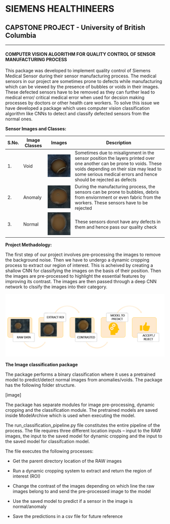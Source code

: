 # **SIEMENS HEALTHINEERS** 
## CAPSTONE PROJECT - University of British Columbia 
---------------------------------------------------------------

#### COMPUTER VISION ALGORITHM FOR QUALITY CONTROL OF SENSOR MANUFACTURING PROCESS


This package was developed to implement quality control of Siemens Medical Sensor during their sensor manufacturing process.
The medical sensors in our project are sometimes prone to defects while manufacturing which can be viewed by the presence of bubbles or voids in their images. 
These defected sensors have to be removed as they can further lead to medical error/ critical medical error when used for decsion making processes by doctors or other health care workers. To solve this issue we have developed a package which uses computer vision classification algorithm like CNNs to detect and classify defected sensors from the normal ones. 

**Sensor Images and Classes:**

| S.No. | Image Classes | Images | Description |
|-------|---------------|---------|-------------|
|1.| Void | ![image](/images/voids.jpg) | Sometimes due to misalignment in the sensor position the layers printed over one another can be prone to voids. These voids depending on their size may lead to some serious medical errors and hence should be rejected as defects |
|2. | Anomaly | ![image](/images/anomaly.jpg) | During the manufacturing process, the sensors can be prone to bubbles, debris from enviornment or even fabric from the workers. These sensors have to be rejected |
|3. | Normal | ![image](/images/normal.jpg) | These sensors donot have any defects in them and hence pass our quality check |


**Project Methadology:**

The first step of our project involves pre-processing the images to remove the background noise. Then we have to undergo a dynamic cropping process to extract our region of interest. This is acheived by creating a shallow CNN for classifying the images on the basis of their position. Then the images are pre-processed to highlight the essential features by improving its contrast. The images are then passed through a deep CNN network to clssify the images into their category. 

![image](/images/PIPE_LINE.PNG)


**The Image classification package**

The package performs a binary classification where it uses a pretrained model to predict/detect normal images from anomalies/voids. The package has the following folder structure. 

[image]

The package has separate modules for image pre-processing, dynamic cropping and the classification module. The pretrained models are saved inside ModelArchive which is used when executing the model. 

The run_classification_pipeline.py file constitutes the entire pipeline of the process.  The file requires three different location inputs – input to the RAW images, the input to the saved model for dynamic cropping and the input to the saved model for classifcation model. 

The file executes the following processes: 

* Get the parent directory location of the RAW images 

* Run a dynamic cropping system to extract and return the region of interest (ROI)

* Change the contrast of the images depending on which line the raw images belong to and send the pre-processed image to the model 

* Use the saved model to predict if a sensor in the image is normal/anomaly 

* Save the predictions in a csv file for future reference  











